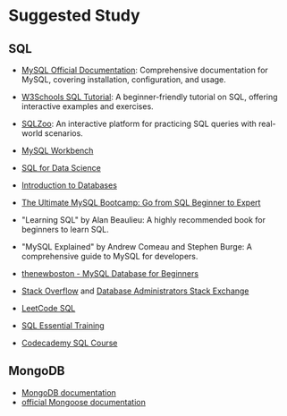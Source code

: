 # Suggested Study

## SQL

-   [MySQL Official Documentation](https://dev.mysql.com/doc/): Comprehensive documentation for MySQL, covering installation, configuration, and usage.

-   [W3Schools SQL Tutorial](https://www.w3schools.com/sql/): A beginner-friendly tutorial on SQL, offering interactive examples and exercises.

-   [SQLZoo](https://sqlzoo.net/): An interactive platform for practicing SQL queries with real-world scenarios.

-   [MySQL Workbench](https://www.mysql.com/products/workbench/)

-   [SQL for Data Science](https://www.coursera.org/specializations/ibm-data-science)

-   [Introduction to Databases](https://www.edx.org/professional-certificate/w3cx-introduction-to-databases)

-   [The Ultimate MySQL Bootcamp: Go from SQL Beginner to Expert](https://www.udemy.com/course/the-ultimate-mysql-bootcamp-go-from-sql-beginner-to-expert/)

-   "Learning SQL" by Alan Beaulieu: A highly recommended book for beginners to learn SQL.
-   "MySQL Explained" by Andrew Comeau and Stephen Burge: A comprehensive guide to MySQL for developers.

-   [thenewboston - MySQL Database for Beginners](https://www.youtube.com/playlist?list=PL6gx4Cwl9DGB5amWqV8XA_3B5xZCvYtAr)

-   [Stack Overflow](https://stackoverflow.com/questions/tagged/sql) and [Database Administrators Stack Exchange](https://dba.stackexchange.com/)

-   [LeetCode SQL](https://leetcode.com/problemset/database/)

-   [SQL Essential Training](https://www.linkedin.com/learning/sql-essential-training)
-   [Codecademy SQL Course](https://www.codecademy.com/learn/learn-sql)

## MongoDB

-   [MongoDB documentation](https://docs.mongodb.com/manual/)
-   [official Mongoose documentation](https://mongoosejs.com/docs/)
